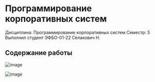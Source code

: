 # Программирование корпоративных систем

Дисциплина: Программирование корпоративных систем
Семестр: 5
Выполнил студент ЭФБО-01-22 Селакович Н.

## Содержание работы

![image](https://github.com/user-attachments/assets/8e518067-d725-45ea-8da0-61def3a19b11)

![image](https://github.com/user-attachments/assets/c39659b0-7750-471d-847e-2a007862cf96)
